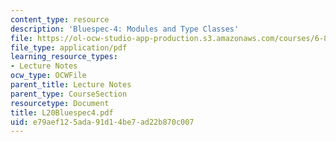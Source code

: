 ```yaml
---
content_type: resource
description: 'Bluespec-4: Modules and Type Classes'
file: https://ol-ocw-studio-app-production.s3.amazonaws.com/courses/6-827-multithreaded-parallelism-languages-and-compilers-fall-2002/e79aef125ada91d14be7ad22b870c007_L20Bluespec4.pdf
file_type: application/pdf
learning_resource_types:
- Lecture Notes
ocw_type: OCWFile
parent_title: Lecture Notes
parent_type: CourseSection
resourcetype: Document
title: L20Bluespec4.pdf
uid: e79aef12-5ada-91d1-4be7-ad22b870c007
---
```

